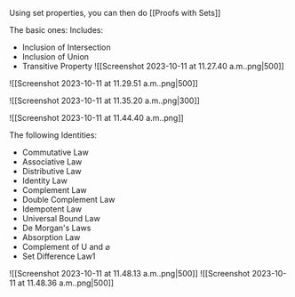 Using set properties, you can then do [[Proofs with Sets]]

The basic ones:
Includes:
- Inclusion of Intersection
- Inclusion of Union
- Transitive Property
![[Screenshot 2023-10-11 at 11.27.40 a.m..png|500]]

![[Screenshot 2023-10-11 at 11.29.51 a.m..png|500]]

![[Screenshot 2023-10-11 at 11.35.20 a.m..png|300]]

![[Screenshot 2023-10-11 at 11.44.40 a.m..png]]

The following Identities:
- Commutative Law
- Associative Law
- Distributive Law
- Identity Law
- Complement Law
- Double Complement Law
- Idempotent Law
- Universal Bound Law
- De Morgan's Laws
- Absorption Law
- Complement of U and $\varnothing$
- Set Difference Law1

![[Screenshot 2023-10-11 at 11.48.13 a.m..png|500]]
![[Screenshot 2023-10-11 at 11.48.36 a.m..png|500]]
